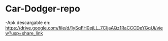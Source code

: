 # Car-Dodger-repo

-Apk descargable en: https://drive.google.com/file/d/1ySqFH0ejLL_7CIjaAQz1RaCCCDeYGqUi/view?usp=share_link
